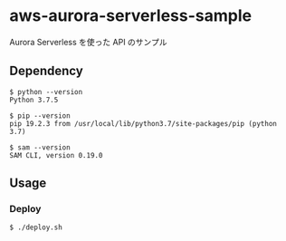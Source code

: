 # aws-aurora-serverless-sample

Aurora Serverless を使った API のサンプル

## Dependency

```
$ python --version
Python 3.7.5

$ pip --version
pip 19.2.3 from /usr/local/lib/python3.7/site-packages/pip (python 3.7)

$ sam --version
SAM CLI, version 0.19.0
```

## Usage

### Deploy

```
$ ./deploy.sh
```
